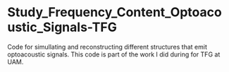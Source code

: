 # Study_Frequency_Content_Optoacoustic_Signals-TFG
 Code for simullating and reconstructing different structures that emit optoacoustic signals. This code is part of the work I did during for TFG at UAM.
